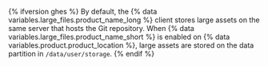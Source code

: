 {% ifversion ghes %}
By default, the {% data variables.large_files.product_name_long %} client stores large assets on the same server that hosts the Git repository. When {% data variables.large_files.product_name_short %} is enabled on {% data variables.product.product_location %}, large assets are stored on the data partition in `/data/user/storage`.
{% endif %}
